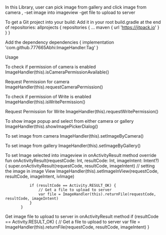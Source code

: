 In this Library, user can pick image from gallery and click image from camera ,
-set image  into imageview
-get file to upload to server

To get a Git project into your build:
Add it in your root build.gradle at the end of repositories:
    	allprojects {
    		repositories {
    			...
    			maven { url 'https://jitpack.io' }
    		}
    	}

 Add the dependency
        dependencies {
        	        implementation 'com.github.777665Abhi:ImageHandler:Tag'
        	}



Usage

To check if permission of camera is enabled
    ImageHandler(this).isCameraPermissionAvailable()

Request Permission for camera
    ImageHandler(this).requestCameraPermission()

To check if permission of Write  is enabled
    ImageHandler(this).isWritePermission()

Request Permission for Write
    ImageHandler(this).requestWritePermission()

To show image popup and select from either camera or gallery
    ImageHandler(this).showImagePickerDialog()

To set image from camera
     ImageHandler(this).setImageByCamera()

To set image from gallery
       ImageHandler(this).setImageByGallery()

To set Image selected into imageview in onActivityResult method
          override fun onActivityResult(requestCode: Int, resultCode: Int, imageIntent: Intent?) {
               super.onActivityResult(requestCode, resultCode, imageIntent)
               // setting the image in image View
               ImageHandler(this).setImageInView(requestCode, resultCode, imageIntent, ivImage)

               if (resultCode == Activity.RESULT_OK) {
                   // Get a file to upload to server
                   var file = ImageHandler(this).returnFile(requestCode, resultCode, imageIntent)
               }
           }

Get image file to upload to server in onActivityResult method
          if (resultCode == Activity.RESULT_OK) {
                             // Get a file to upload to server
                             var file = ImageHandler(this).returnFile(requestCode, resultCode, imageIntent)
                         }

